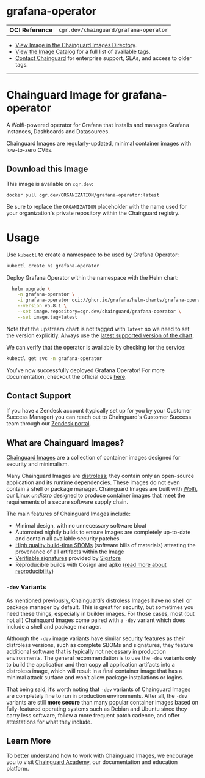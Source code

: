 <!--monopod:start-->
# grafana-operator
| | |
| - | - |
| **OCI Reference** | `cgr.dev/chainguard/grafana-operator` |


* [View Image in the Chainguard Images Directory](https://images.chainguard.dev/directory/image/grafana-operator/overview).
* [View the Image Catalog](https://console.chainguard.dev/images/catalog) for a full list of available tags.
* [Contact Chainguard](https://www.chainguard.dev/chainguard-images) for enterprise support, SLAs, and access to older tags.

---
<!--monopod:end-->

<!--overview:start-->
# Chainguard Image for grafana-operator

A Wolfi-powered operator for Grafana that installs and manages Grafana instances, Dashboards and Datasources.

Chainguard Images are regularly-updated, minimal container images with low-to-zero CVEs.
<!--overview:end-->

<!--getting:start-->
## Download this Image
This image is available on `cgr.dev`:

```
docker pull cgr.dev/ORGANIZATION/grafana-operator:latest
```

Be sure to replace the `ORGANIZATION` placeholder with the name used for your organization's private repository within the Chainguard registry.
<!--getting:end-->

<!--body:start-->
# Usage

Use `kubectl` to create a namespace to be used by Grafana Operator:

```bash
kubectl create ns grafana-operator
```

Deploy Grafana Operator within the namespace with the Helm chart:

```bash
  helm upgrade \
    -n grafana-operator \
    -i grafana-operator oci://ghcr.io/grafana/helm-charts/grafana-operator \
    --version v5.8.1 \
    --set image.repository=cgr.dev/chainguard/grafana-operator \
    --set image.tag=latest
```

Note that the upstream chart is not tagged with `latest` so we need to set the version explicitly. Always use the [latest supported version of the chart](https://grafana.github.io/grafana-operator/docs/installation/helm/).

We can verify that the operator is available by checking for the service:

```bash
kubectl get svc -n grafana-operator
```

You've now successfully deployed Grafana Operator! For more documentation, checkout the official docs [here](https://grafana.github.io/grafana-operator/docs/).

<!--body:end-->

## Contact Support

If you have a Zendesk account (typically set up for you by your Customer Success Manager) you can reach out to Chainguard's Customer Success team through our [Zendesk portal](https://support.chainguard.dev/hc/en-us).

## What are Chainguard Images?

[Chainguard Images](https://www.chainguard.dev/chainguard-images?utm_source=readmes) are a collection of container images designed for security and minimalism.

Many Chainguard Images are [distroless](https://edu.chainguard.dev/chainguard/chainguard-images/getting-started-distroless/); they contain only an open-source application and its runtime dependencies. These images do not even contain a shell or package manager. Chainguard Images are built with [Wolfi](https://edu.chainguard.dev/open-source/wolfi/overview), our Linux _undistro_ designed to produce container images that meet the requirements of a secure software supply chain.

The main features of Chainguard Images include:

* Minimal design, with no unnecessary software bloat
* Automated nightly builds to ensure Images are completely up-to-date and contain all available security patches
* [High quality build-time SBOMs](https://edu.chainguard.dev/chainguard/chainguard-images/working-with-images/retrieve-image-sboms/) (software bills of materials) attesting the provenance of all artifacts within the Image
* [Verifiable signatures](https://edu.chainguard.dev/chainguard/chainguard-images/working-with-images/retrieve-image-sboms/) provided by [Sigstore](https://edu.chainguard.dev/open-source/sigstore/cosign/an-introduction-to-cosign/)
* Reproducible builds with Cosign and apko ([read more about reproducibility](https://www.chainguard.dev/unchained/reproducing-chainguards-reproducible-image-builds))

### `-dev` Variants

As mentioned previously, Chainguard’s distroless Images have no shell or package manager by default. This is great for security, but sometimes you need these things, especially in builder images. For those cases, most (but not all) Chainguard Images come paired with a `-dev` variant which does include a shell and package manager.

Although the `-dev` image variants have similar security features as their distroless versions, such as complete SBOMs and signatures, they feature additional software that is typically not necessary in production environments. The general recommendation is to use the `-dev` variants only to build the application and then copy all application artifacts into a distroless image, which will result in a final container image that has a minimal attack surface and won’t allow package installations or logins.

That being said, it’s worth noting that `-dev` variants of Chainguard Images are completely fine to run in production environments. After all, the `-dev` variants are still **more secure** than many popular container images based on fully-featured operating systems such as Debian and Ubuntu since they carry less software, follow a more frequent patch cadence, and offer attestations for what they include.

## Learn More

To better understand how to work with Chainguard Images, we encourage you to visit [Chainguard Academy](https://edu.chainguard.dev/), our documentation and education platform.
